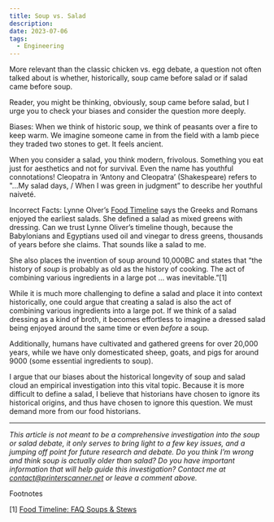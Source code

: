```yaml
---
title: Soup vs. Salad
description: 
date: 2023-07-06
tags:
  - Engineering
---
```

More relevant than the classic chicken vs. egg debate, a question not often talked about is whether, historically, soup came before salad or if salad came before soup.

Reader, you might be thinking, obviously, soup came before salad, but I urge you to check your biases and consider the question more deeply.

Biases: When we think of historic soup, we think of peasants over a fire to keep warm. We imagine someone came in from the field with a lamb piece they traded two stones to get. It feels ancient.

When you consider a salad, you think modern, frivolous. Something you eat just for aesthetics and not for survival. Even the name has youthful connotations! Cleopatra in ‘Antony and Cleopatra’ (Shakespeare) refers to "...My salad days, / When I was green in judgment” to describe her youthful naiveté.

Incorrect Facts: Lynne Olver’s [Food Timeline](https://www.foodtimeline.org/) says the Greeks and Romans enjoyed the earliest salads. She defined a salad as mixed greens with dressing. Can we trust Lynne Oliver’s timeline though, because the Babylonians and Egyptians used oil and vinegar to dress greens, thousands of years before she claims. That sounds like a salad to me.

She also places the invention of soup around 10,000BC and states that “the history of _soup_ is probably as old as the history of cooking. The act of combining various ingredients in a large pot … was inevitable.”[1]

While it is much more challenging to define a salad and place it into context historically, one could argue that creating a salad is also the act of combining various ingredients into a large pot. If we think of a salad dressing as a kind of broth, it becomes effortless to imagine a dressed salad being enjoyed around the same time or even _before_ a soup.

Additionally, humans have cultivated and gathered greens for over 20,000 years, while we have only domesticated sheep, goats, and pigs for around 9000 (some essential ingredients to soup).

I argue that our biases about the historical longevity of soup and salad cloud an empirical investigation into this vital topic. Because it is more difficult to define a salad, I believe that historians have chosen to ignore its historical origins, and thus have chosen to ignore this question. We must demand more from our food historians.

---

_This article is not meant to be a comprehensive investigation into the soup or salad debate, it only serves to bring light to a few key issues, and a jumping off point for future research and debate. Do you think I’m wrong and think soup is actually older than salad? Do you have important information that will help guide this investigation? Contact me at [contact@printerscanner.net](mailto:contact@printerscanner.net) or leave a comment above._

Footnotes

[1] [Food Timeline: FAQ Soups & Stews](https://www.foodtimeline.org/foodsoups.html)
